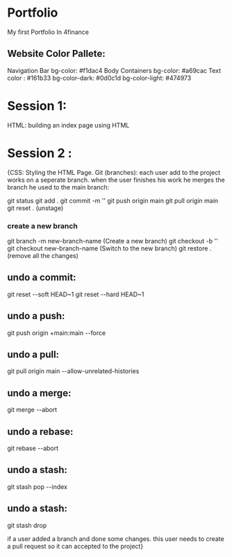# Portfolio
My first Portfolio In 4finance


## Website Color Pallete:

Navigation Bar bg-color: #f1dac4
Body Containers bg-color: #a69cac
Text color : #161b33
bg-color-dark: #0d0c1d
bg-color-light: #474973

# Session 1:

HTML: building an index page using HTML

# Session 2 :

{CSS: Styling the HTML Page.
Git (branches): each user add to the project works on a seperate branch. when the user finishes his work he merges the branch he used to the main branch:

git status
git add .
git commit -m ''
git push origin main
git pull origin main
git reset . (unstage)

### create a new branch
git branch -m new-branch-name (Create a new branch)
git checkout -b ''
git checkout new-branch-name (Switch to the new branch)
git restore . (remove all the changes)

## undo a commit:
git reset --soft HEAD~1
git reset --hard HEAD~1

## undo a push:
git push origin +main:main --force

## undo a pull:
git pull origin main --allow-unrelated-histories

## undo a merge:
git merge --abort

## undo a rebase:
git rebase --abort

## undo a stash:
git stash pop --index

## undo a stash:
git stash drop

if a user added a branch and done some changes. this user needs to create a pull request so it can accepted to the project}





